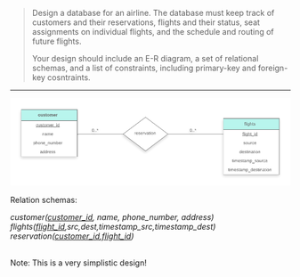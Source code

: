 > Design a database for an airline. The database must keep track of customers
> and their reservations, flights and their status, seat assignments on 
> individual flights, and the schedule and routing of future flights. 
> 
> Your design should include an E-R diagram, a set of relational schemas, and 
> a list of constraints, including primary-key and foreign-key cosntraints. 

--------------------------------

<img src="solution_for_6.24.png"/>

Relation schemas:

<i>
customer(<u>customer_id</u>, name, phone_number, address) <br>
flights(<u>flight_id</u>,src,dest,timestamp_src,timestamp_dest)<br>
reservation(<u>customer_id</u>,<u>flight_id</u>)<br>
</i>


<br>


Note: This is a very simplistic design!